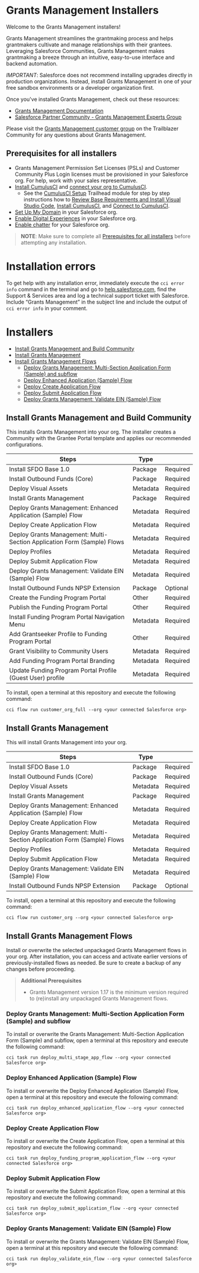 # Grants Management Installers

Welcome to the Grants Management installers!

Grants Management streamlines the grantmaking process and helps grantmakers cultivate and manage relationships with their grantees. Leveraging Salesforce Communities, Grants Management makes grantmaking a breeze through an intuitive, easy-to-use interface and backend automation.

_IMPORTANT_: Salesforce does not recommend installing upgrades directly in production organizations. Instead, install Grants Management in one of your free sandbox environments or a developer organization first.

Once you've installed Grants Management, check out these resources:

-   [Grants Management Documentation](https://powerofus.force.com/s/article/GM-Documentation)
-   [Salesforce Partner Community - Grants Management Experts Group](https://partners.salesforce.com/_ui/core/chatter/groups/GroupProfilePage?g=0F94V000000LpYeSAK)

Please visit the [Grants Management customer group](https://trailhead.salesforce.com/trailblazer-community/groups/0F94S000000GvrgSAC) on the Trailblazer Community for any questions about Grants Management.

## Prerequisites for all installers

-   Grants Management Permission Set Licenses (PSLs) and Customer Community Plus Login licenses must be provisioned in your Salesforce org. For help, work with your sales representative.
-   [Install CumulusCI](https://cumulusci.readthedocs.io/en/latest/get_started.html) and [connect your org to CumulusCI](https://cumulusci.readthedocs.io/en/latest/connected_orgs.html).
    -   See the [CumulusCI Setup](https://trailhead.salesforce.com/en/content/learn/modules/cumulusci-setup) Trailhead module for step by step instructions how to [Review Base Requirements and Install Visual Studio Code](https://trailhead.salesforce.com/en/content/learn/modules/cumulusci-setup/review-base-requirements-install-visual-studio-code), [Install CumulusCI](https://trailhead.salesforce.com/en/content/learn/modules/cumulusci-setup/install-cumulusci), and [Connect to CumulusCI](https://trailhead.salesforce.com/en/content/learn/modules/cumulusci-setup/set-up-github-and-connect-to-cumulusci).
-   [Set Up My Domain](https://help.salesforce.com/s/articleView?id=sf.domain_name_setup.htm&type=5) in your Salesforce org.
-   [Enable Digital Experiences](https://help.salesforce.com/s/articleView?id=sf.workotcom_quemgmtenable_communities.htm&type=5) in your Salesforce org.
-   [Enable chatter](https://help.salesforce.com/s/articleView?id=sf.collab_enable.htm&type=5) for your Salesforce org.

> **NOTE**: Make sure to complete all [Prerequisites for all installers](#Prerequisites-for-all-installers) before attempting any installation.

# Installation errors

To get help with any installation error, immediately execute the `cci error info` command in the terminal and go to [help.salesforce.com](https://help.salesforce.com/), find the Support & Services area and log a technical support ticket with Salesforce. Include “Grants Management” in the subject line and include the output of `cci error info` in your comment.

# Installers

-   [Install Grants Management and Build Community](#Install-Grants-Management-and-Build-Community)
-   [Install Grants Management](#Install-Grants-Management)
-   [Install Grants Management Flows](#Install-Grants-Management-Flows)
    -   [Deploy Grants Management: Multi-Section Application Form (Sample) and subflow](#Deploy-Grants-Management-Multi-Section-Application-Form-Sample-and-subflow)
    -   [Deploy Enhanced Application (Sample) Flow](#Deploy-Enhanced-Application-Sample-Flow)
    -   [Deploy Create Application Flow](#Deploy-Create-Application-Flow)
    -   [Deploy Submit Application Flow](#Deploy-Submit-Application-Flow)
    -   [Deploy Grants Management: Validate EIN (Sample) Flow](#Deploy-Grants-Management-Validate-EIN-Sample-Flow)

## Install Grants Management and Build Community

This installs Grants Management into your org. The installer creates a Community with the Grantee Portal template and applies our recommended configurations.

| Steps                                                                   | Type     |          |
| ----------------------------------------------------------------------- | -------- | -------- |
| Install SFDO Base 1.0                                                   | Package  | Required |
| Install Outbound Funds (Core)                                           | Package  | Required |
| Deploy Visual Assets                                                    | Metadata | Required |
| Install Grants Management                                               | Package  | Required |
| Deploy Grants Management: Enhanced Application (Sample) Flow            | Metadata | Required |
| Deploy Create Application Flow                                          | Metadata | Required |
| Deploy Grants Management: Multi-Section Application Form (Sample) Flows | Metadata | Required |
| Deploy Profiles                                                         | Metadata | Required |
| Deploy Submit Application Flow                                          | Metadata | Required |
| Deploy Grants Management: Validate EIN (Sample) Flow                    | Metadata | Required |
| Install Outbound Funds NPSP Extension                                   | Package  | Optional |
| Create the Funding Program Portal                                       | Other    | Required |
| Publish the Funding Program Portal                                      | Other    | Required |
| Install Funding Program Portal Navigation Menu                          | Metadata | Required |
| Add Grantseeker Profile to Funding Program Portal                       | Other    | Required |
| Grant Visibility to Community Users                                     | Metadata | Required |
| Add Funding Program Portal Branding                                     | Metadata | Required |
| Update Funding Program Portal Profile (Guest User) profile              | Metadata | Required |

To install, open a terminal at this repository and execute the following command:

```
cci flow run customer_org_full --org <your connected Salesforce org>
```

## Install Grants Management

This will install Grants Management into your org.

| Steps                                                                   | Type     |          |
| ----------------------------------------------------------------------- | -------- | -------- |
| Install SFDO Base 1.0                                                   | Package  | Required |
| Install Outbound Funds (Core)                                           | Package  | Required |
| Deploy Visual Assets                                                    | Metadata | Required |
| Install Grants Management                                               | Package  | Required |
| Deploy Grants Management: Enhanced Application (Sample) Flow            | Metadata | Required |
| Deploy Create Application Flow                                          | Metadata | Required |
| Deploy Grants Management: Multi-Section Application Form (Sample) Flows | Metadata | Required |
| Deploy Profiles                                                         | Metadata | Required |
| Deploy Submit Application Flow                                          | Metadata | Required |
| Deploy Grants Management: Validate EIN (Sample) Flow                    | Metadata | Required |
| Install Outbound Funds NPSP Extension                                   | Package  | Optional |

To install, open a terminal at this repository and execute the following command:

```
cci flow run customer_org --org <your connected Salesforce org>
```

## Install Grants Management Flows

Install or overwrite the selected unpackaged Grants Management flows in your org. After installation, you can access and activate earlier versions of previously-installed flows as needed. Be sure to create a backup of any changes before proceeding.

> **Additional Prerequisites**
>
> -   Grants Management version 1.17 is the minimum version required to (re)install any unpackaged Grants Management flows.

### Deploy Grants Management: Multi-Section Application Form (Sample) and subflow

To install or overwrite the Grants Management: Multi-Section Application Form (Sample) and subflow, open a terminal at this repository and execute the following command:

```
cci task run deploy_multi_stage_app_flow --org <your connected Salesforce org>
```

### Deploy Enhanced Application (Sample) Flow

To install or overwrite the Deploy Enhanced Application (Sample) Flow, open a terminal at this repository and execute the following command:

```
cci task run deploy_enhanced_application_flow --org <your connected Salesforce org>
```

### Deploy Create Application Flow

To install or overwrite the Create Application Flow, open a terminal at this repository and execute the following command:

```
cci task run deploy_funding_program_application_flow --org <your connected Salesforce org>
```

### Deploy Submit Application Flow

To install or overwrite the Submit Application Flow, open a terminal at this repository and execute the following command:

```
cci task run deploy_submit_application_flow --org <your connected Salesforce org>
```

### Deploy Grants Management: Validate EIN (Sample) Flow

To install or overwrite the Grants Management: Validate EIN (Sample) Flow, open a terminal at this repository and execute the following command:

```
cci task run deploy_validate_ein_flow --org <your connected Salesforce org>
```
